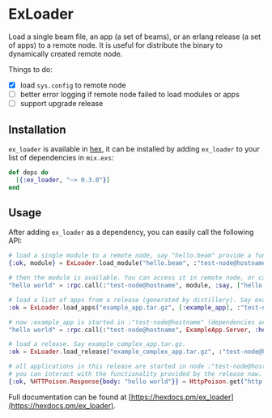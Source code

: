 # ExLoader

Load a single beam file, an app (a set of beams), or an erlang release (a set of apps) to a remote node. It is useful for distribute the binary to dynamically created remote node.

Things to do:

- [x] load ``sys.config`` to remote node
- [ ] better error logging if remote node failed to load modules or apps
- [ ] support upgrade release

## Installation

``ex_loader`` is available in [hex](https://hex.pm/packages/ex_loader), it can be installed
by adding `ex_loader` to your list of dependencies in `mix.exs`:

```elixir
def deps do
  [{:ex_loader, "~> 0.3.0"}]
end
```

## Usage

After adding ``ex_loader`` as a dependency, you can easily call the following API:

```elixir
# load a single module to a remote node, say "hello.beam" provide a func called ``say(msg)``
{:ok, module} = ExLoader.load_module("hello.beam", :"test-node@hostname")

# then the module is available. You can access it in remote node, or call it with RPC.
"hello world" = :rpc.call(:"test-node@hostname", module, :say, ["hello world"])

# load a list of apps from a release (generated by distillery). Say example_app.tar.gz contains an app called :example_app.
:ok = ExLoader.load_apps("example_app.tar.gz", [:example_app], :"test-node@hostname")

# now :example_app is started in :"test-node@hostname" (dependencies are resolved automatically). Let's assume this app will automatically start a GenServer called ExampleApp.Server, and it has a function ``hello(msg)``.
"hello world" = :rpc.call(:"test-node@hostname", ExampleApp.Server, :hello, ["world"])

# load a release. Say example_complex_app.tar.gz.
:ok = ExLoader.load_release("example_complex_app.tar.gz", :"test-node@hostname")

# all applications in this release are started in node :"test-node@hostname". The configuration ``sys.config`` in the release will be honored and loaded with ``Application.put_env`` so that you don't need to worry about configuration. If the release depends on environment variable, please set them before loading the release.
# you can interact with the functionality provided by the release now. Let's assume it contains an API server which handles the request to http://hostname:8888/hello/?msg=xxx.
{:ok, %HTTPoison.Response{body: "hello world"}} = HttpPoison.get("http://hostname:8888/hello/?msg=world")
```

Full documentation can be found at [https://hexdocs.pm/ex_loader](https://hexdocs.pm/ex_loader).
